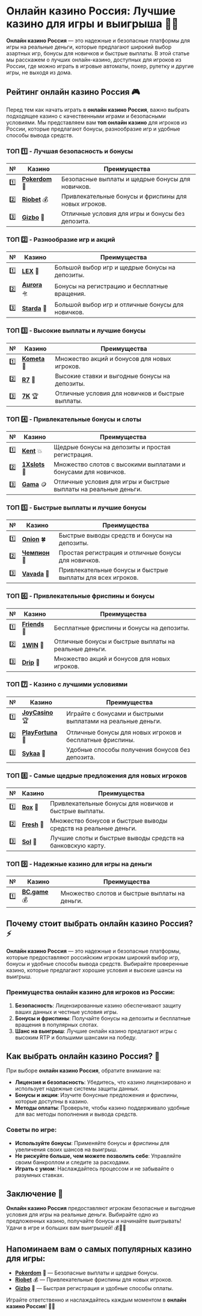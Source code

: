 # Онлайн казино Россия: Лучшие казино для игры и выигрыша 🎰💸

**Онлайн казино Россия** — это надежные и безопасные платформы для игры на реальные деньги, которые предлагают широкий выбор азартных игр, бонусы для новичков и быстрые выплаты. В этой статье мы расскажем о лучших онлайн-казино, доступных для игроков из России, где можно играть в игровые автоматы, покер, рулетку и другие игры, не выходя из дома.

## Рейтинг онлайн казино Россия 🎮

Перед тем как начать играть в **онлайн казино Россия**, важно выбрать подходящее казино с качественными играми и безопасными условиями. Мы представляем вам **топ онлайн казино** для игроков из России, которые предлагают бонусы, разнообразие игр и удобные способы вывода средств.

### ТОП 1️⃣ - Лучшая безопасность и бонусы

| №  | Казино | Преимущества |
|----|--------|--------------|
| 1️⃣ | [**Pokerdom**](https://brandplay.link/4k77v2yx) 🎉 | Безопасные выплаты и щедрые бонусы для новичков. |
| 2️⃣ | [**Riobet**](https://brandplay.link/7xBLTPyj) 💰 | Привлекательные бонусы и фриспины для новых игроков. |
| 3️⃣ | [**Gizbo**](https://brandplay.link/bprXw4YV) 🎁 | Отличные условия для игры и бонусы без депозита. |

### ТОП 2️⃣ - Разнообразие игр и акций

| №  | Казино | Преимущества |
|----|--------|--------------|
| 1️⃣ | [**LEX**](https://brandplay.link/zW4hdDFV) 🎯 | Большой выбор игр и щедрые бонусы на депозиты. |
| 2️⃣ | [**Aurora**](https://10trafic-stat2.com/click/668546556bcc6313411604bd/6766/13032/subaccount) 🛸 | Бонусы на регистрацию и бесплатные вращения. |
| 3️⃣ | [**Starda**](https://brandplay.link/fB7xwRFL) 🎉 | Большой выбор игр и отличные бонусы для новичков. |

### ТОП 3️⃣ - Высокие выплаты и лучшие бонусы

| №  | Казино | Преимущества |
|----|--------|--------------|
| 1️⃣ | [**Kometa**](https://brandplay.link/8ZymQJV8) 💎 | Множество акций и бонусов для новых игроков. |
| 2️⃣ | [**R7**](https://brandplay.link/bMd3Yjsw) 🎯 | Высокие ставки и выгодные бонусы на депозиты. |
| 3️⃣ | [**7K**](https://brandplay.link/BvQyFShp) 🏆 | Отличные условия для новичков и быстрые выплаты. |

### ТОП 4️⃣ - Привлекательные бонусы и слоты

| №  | Казино | Преимущества |
|----|--------|--------------|
| 1️⃣ | [**Kent**](https://brandplay.link/Fv2WP3js) 💥 | Щедрые бонусы на депозиты и простая регистрация. |
| 2️⃣ | [**1Xslots**](https://brandplay.link/hSB1khtr) 🏅 | Множество слотов с высокими выплатами и бонусами для новичков. |
| 3️⃣ | [**Gama**](https://brandplay.link/j6NMKsDz) 🪙 | Отличные условия для игры и быстрые выплаты на реальные деньги. |

### ТОП 5️⃣ - Быстрые выплаты и лучшие бонусы

| №  | Казино | Преимущества |
|----|--------|--------------|
| 1️⃣ | [**Onion**](https://brandplay.link/zBGRVpQ9) 🍀 | Быстрые выводы средств и бонусы на депозиты. |
| 2️⃣ | [**Чемпион**](https://temon-gter.cfd/go/lRq?p80412p304504pcc44t17455) 🏅 | Простая регистрация и отличные бонусы для новичков. |
| 3️⃣ | [**Vavada**](https://vavadapartner.pro/?promo=ea5c9275-6854-4505-94fc-95ab18221945-linkb2) 🎁 | Привлекательные бонусы и быстрые выплаты для всех игроков. |

### ТОП 6️⃣ - Привлекательные фриспины и бонусы

| №  | Казино | Преимущества |
|----|--------|--------------|
| 1️⃣ | [**Friends**](https://gofriends.vc/linkb2) 🎰 | Бесплатные фриспины и бонусы на депозиты. |
| 2️⃣ | [**1WIN**](https://brandplay.link/smXVpBbG) 💸 | Отличные бонусы и быстрые выплаты на реальные деньги. |
| 3️⃣ | [**Drip**](https://drp-ircp01.com/c07e6a3db) 🤑 | Множество акций и бонусов для новых игроков. |

### ТОП 7️⃣ - Казино с лучшими условиями

| №  | Казино | Преимущества |
|----|--------|--------------|
| 1️⃣ | [**JoyCasino**](https://rpc30.call2me.pro/?/ru/registration?apkpop=0&partner=p24970p3291217pc98f) 🏆 | Играйте с бонусами и быстрыми выплатами на реальные деньги. |
| 2️⃣ | [**PlayFortuna**](https://fortunapromo.net/alt/playfortuna/registration?0dc4a9362a71feb7e3f165fb8e766f70) 🎉 | Отличные бонусы для новых игроков и бесплатные фриспины. |
| 3️⃣ | [**Sykaa**](https://s-two-way.com/?source=linkb2&pid=30697) 💎 | Удобные способы получения бонусов без депозита. |

### ТОП 8️⃣ - Самые щедрые предложения для новых игроков

| №  | Казино | Преимущества |
|----|--------|--------------|
| 1️⃣ | [**Rox**](https://rox-pvwfpjgcxe.com/cb1ee18a5) 🎯 | Привлекательные бонусы для новичков и быстрые выплаты. |
| 2️⃣ | [**Fresh**](https://fresh-eumwkxwao.com/c3f7b485d) 🎰 | Множество бонусов и быстрые выводы средств на реальные деньги. |
| 3️⃣ | [**Sol**](https://sol-mmtdzfbaco.com/cb2415bca) 🏅 | Лучшие слоты и быстрые выводы средств на банковскую карту. |

### ТОП 9️⃣ - Надежные казино для игры на деньги

| №  | Казино | Преимущества |
|----|--------|--------------|
| 1️⃣ | [**BC.game**](https://partnerbcgame.com/dcc53d441) 💰 | Множество слотов и быстрые выплаты на деньги. |

## Почему стоит выбрать **онлайн казино Россия**? ⚡

**Онлайн казино Россия** — это надежные и безопасные платформы, которые предоставляют российским игрокам широкий выбор игр, бонусы и удобные способы вывода средств. Выбирайте проверенные казино, которые предлагают хорошие условия и высокие шансы на выигрыш.

### Преимущества онлайн казино для игроков из России:
1. **Безопасность**: Лицензированные казино обеспечивают защиту ваших данных и честные условия игры.
2. **Бонусы и фриспины**: Получайте бонусы на депозиты и бесплатные вращения в популярных слотах.
3. **Шанс на выигрыш**: Лучшие онлайн казино предлагают игры с высоким RTP и большими шансами на победу.

## Как выбрать **онлайн казино Россия**? 🎰

При выборе **онлайн казино Россия**, обратите внимание на:
- **Лицензия и безопасность**: Убедитесь, что казино лицензировано и использует надежные системы защиты данных.
- **Бонусы и акции**: Изучите бонусные предложения и фриспины, которые доступны в казино.
- **Методы оплаты**: Проверьте, чтобы казино поддерживало удобные для вас методы пополнения и вывода средств.

### Советы по игре:
- **Используйте бонусы**: Применяйте бонусы и фриспины для увеличения своих шансов на выигрыш.
- **Не рискуйте больше, чем можете позволить себе**: Управляйте своим банкроллом и следите за расходами.
- **Играть с умом**: Наслаждайтесь процессом и не забывайте о разумных ставках.

## Заключение 🌟

**Онлайн казино Россия** предоставляют игрокам безопасные и выгодные условия для игры на реальные деньги. Выбирайте одно из предложенных казино, получайте бонусы и начинайте выигрывать! Удачи в игре и больших вам выигрышей! 💰🎰✨

## Напоминаем вам о самых популярных казино для игры:

- [**Pokerdom**](https://brandplay.link/4k77v2yx) 🎉 — Безопасные выплаты и щедрые бонусы.
- [**Riobet**](https://brandplay.link/7xBLTPyj) 💰 — Привлекательные фриспины для новых игроков.
- [**Gizbo**](https://brandplay.link/bprXw4YV) 🎁 — Быстрая регистрация и удобные способы оплаты.

Играйте ответственно и наслаждайтесь каждым моментом в **онлайн казино Россия**! 🎰💸
